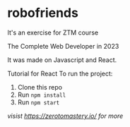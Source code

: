 # robofriends
It's an exercise for ZTM course 

The Complete Web Developer in 2023

It was made on Javascript and React.

Tutorial for React
To run the project:

1. Clone this repo
2. Run `npm install`
3. Run `npm start`

*visist https://zerotomastery.io/ for more*
